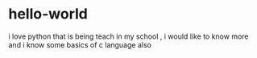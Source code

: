 # hello-world
i love python that is being teach in my school , i would like to know more and i know some basics of c language also
